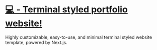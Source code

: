 # [💻  - Terminal styled portfolio website!](https://terminal-portfolio-delta.vercel.app/)

Highly customizable, easy-to-use, and minimal terminal styled website template, powered by Next.js.
